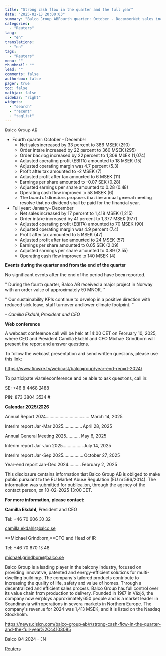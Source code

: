 ```yaml
---
title: "Strong cash flow in the quarter and the full year"
date: "2025-02-10 20:00:03"
summary: "Balco Group ABFourth quarter: October - DecemberNet sales increased by 33 percent to 386 MSEK (290)Order intake increased by 22 percent to 360 MSEK (295)Order backlog increased by 22 percent to 1,309 MSEK (1,074)Adjusted operating profit (EBITA) amounted to 18 MSEK (15)Adjusted operating margin was 4.7 percent (5.3)Profit after tax..."
categories:
  - "Reuters"
lang:
  - "en"
translations:
  - "en"
tags:
  - "Reuters"
menu: ""
thumbnail: ""
lead: ""
comments: false
authorbox: false
pager: true
toc: false
mathjax: false
sidebar: "right"
widgets:
  - "search"
  - "recent"
  - "taglist"
---
```


Balco Group AB

* Fourth quarter: October - December
  + Net sales increased by 33 percent to 386 MSEK (290)
  + Order intake increased by 22 percent to 360 MSEK (295)
  + Order backlog increased by 22 percent to 1,309 MSEK (1,074)
  + Adjusted operating profit (EBITA) amounted to 18 MSEK (15)
  + Adjusted operating margin was 4.7 percent (5.3)
  + Profit after tax amounted to -2 MSEK (7)
  + Adjusted profit after tax amounted to 6 MSEK (11)
  + Earnings per share amounted to -0.07 SEK (0.28)
  + Adjusted earnings per share amounted to 0.28 (0.48)
  + Operating cash flow improved to 58 MSEK (6)
  + The board of directors proposes that the annual general meeting resolve that no dividend shall be paid for the financial year.
* Full year: January– December
  + Net sales increased by 17 percent to 1,418 MSEK (1,215)
  + Order intake increased by 41 percent to 1,377 MSEK (977)
  + Adjusted operating profit (EBITA) amounted to 70 MSEK (90)
  + Adjusted operating margin was 4.9 percent (7.4)
  + Profit after tax amounted to 5 MSEK (47)
  + Adjusted profit after tax amounted to 24 MSEK (57)
  + Earnings per share amounted to 0.05 SEK (2.09)
  + Adjusted earnings per share amounted to 0.89 (2.55)
  + Operating cash flow improved to 140 MSEK (4)

**Events during the quarter and from the end of the quarter**

No significant events after the end of the period have been reported.

" During the fourth quarter, Balco AB received a major project in Norway with an order value of approximately 50 MNOK. "

" Our sustainability KPIs continue to develop in a positive direction with reduced sick leave, staff turnover and lower climate footprint. “

*- Camilla Ekdahl, President and CEO*

**Web conference**

A webcast conference call will be held at 14:00 CET on February 10, 2025, where CEO and President Camilla Ekdahl and CFO Michael Grindborn will present the report and answer questions.

To follow the webcast presentation and send written questions, please use this link:

https://www.finwire.tv/webcast/balcogroup/year-end-report-2024/

To participate via teleconference and be able to ask questions, call in:

SE: +46 8 4468 2488

PIN: 873 3804 3534 #

**Calendar 2025/2026**

Annual Report 2024................................... March 14, 2025

Interim report Jan-Mar 2025............... April 28, 2025

Annual General Meeting 2025........... May 6, 2025

Interim report Jan-Jun 2025................ July 14, 2025

Interim report Jan-Sep 2025................ October 27, 2025

Year-end report Jan-Dec 2024.......... February 2, 2025

This disclosure contains information that Balco Group AB is obliged to make public pursuant to the EU Market Abuse Regulation (EU nr 596/2014). The information was submitted for publication, through the agency of the contact person, on 10-02-2025 13:00 CET.

**For more information, please contact:**

**Camilla Ekdahl**, President and CEO

Tel: +46 70 606 30 32

camilla.ekdahl@balco.se

**Michael Grindborn,**CFO and Head of IR

Tel: +46 70 670 18 48

michael.grindborn@balco.se

Balco Group is a leading player in the balcony industry, focused on providing innovative, patented and energy-efficient solutions for multi-dwelling buildings. The company's tailored products contribute to increasing the quality of life, safety and value of homes. Through a decentralized and efficient sales process, Balco Group has full control over its value chain from production to delivery. Founded in 1987 in Växjö, the company now employs approximately 650 people and is a market leader in Scandinavia with operations in several markets in Northern Europe. The company's revenue for 2024 was 1,418 MSEK, and it is listed on the Nasdaq Stockholm.

https://news.cision.com/balco-group-ab/r/strong-cash-flow-in-the-quarter-and-the-full-year%2Cc4103085

Balco Q4 2024 - EN

[Reuters](https://www.tradingview.com/news/reuters.com,2025-02-10:newsml_Wkr812pTJ:0-strong-cash-flow-in-the-quarter-and-the-full-year/)
